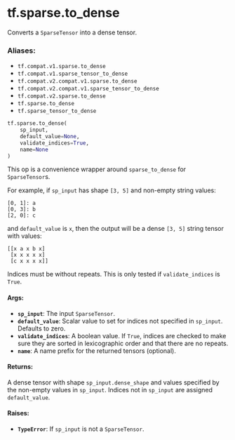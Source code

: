<div itemscope itemtype="http://developers.google.com/ReferenceObject">
<meta itemprop="name" content="tf.sparse.to_dense" />
<meta itemprop="path" content="Stable" />
</div>

# tf.sparse.to_dense

Converts a `SparseTensor` into a dense tensor.

### Aliases:

* `tf.compat.v1.sparse.to_dense`
* `tf.compat.v1.sparse_tensor_to_dense`
* `tf.compat.v2.compat.v1.sparse.to_dense`
* `tf.compat.v2.compat.v1.sparse_tensor_to_dense`
* `tf.compat.v2.sparse.to_dense`
* `tf.sparse.to_dense`
* `tf.sparse_tensor_to_dense`

``` python
tf.sparse.to_dense(
    sp_input,
    default_value=None,
    validate_indices=True,
    name=None
)
```

<!-- Placeholder for "Used in" -->

This op is a convenience wrapper around `sparse_to_dense` for `SparseTensor`s.

For example, if `sp_input` has shape `[3, 5]` and non-empty string values:

    [0, 1]: a
    [0, 3]: b
    [2, 0]: c

and `default_value` is `x`, then the output will be a dense `[3, 5]`
string tensor with values:

    [[x a x b x]
     [x x x x x]
     [c x x x x]]

Indices must be without repeats.  This is only
tested if `validate_indices` is `True`.

#### Args:


* <b>`sp_input`</b>: The input `SparseTensor`.
* <b>`default_value`</b>: Scalar value to set for indices not specified in
  `sp_input`.  Defaults to zero.
* <b>`validate_indices`</b>: A boolean value.  If `True`, indices are checked to make
  sure they are sorted in lexicographic order and that there are no repeats.
* <b>`name`</b>: A name prefix for the returned tensors (optional).


#### Returns:

A dense tensor with shape `sp_input.dense_shape` and values specified by
the non-empty values in `sp_input`. Indices not in `sp_input` are assigned
`default_value`.



#### Raises:


* <b>`TypeError`</b>: If `sp_input` is not a `SparseTensor`.